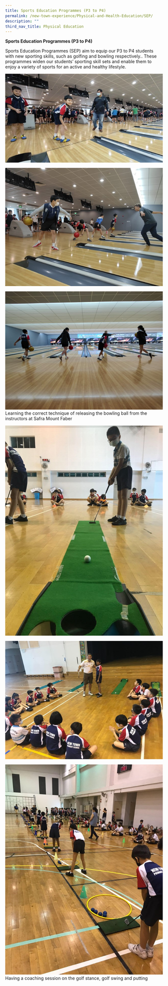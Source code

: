 ```yaml
---
title: Sports Education Programmes (P3 to P4)
permalink: /new-town-experience/Physical-and-Health-Education/SEP/
description: ""
third_nav_title: Physical Education
---
```

**Sports Education Programmes (P3 to P4)**

Sports Education Programmes (SEP) aim to equip our P3 to P4 students with new sporting skills, such as golfing and bowling respectively.. These programmes widen our students’ sporting skill sets and enable them to enjoy a variety of sports for an active and healthy lifestyle. 

![](/images/PE/SEP/Picture12.jpg)

![](/images/PE/SEP/Picture13.jpg)

![](/images/PE/SEP/Picture14.jpg)
Learning the correct technique of releasing the bowling ball from the instructors at Safra Mount Faber

![](/images/PE/SEP/Picture15.jpg)

![](/images/PE/SEP/Picture16.jpg)

![](/images/PE/SEP/Picture17.jpg)
Having a coaching session on the golf stance, golf swing and putting